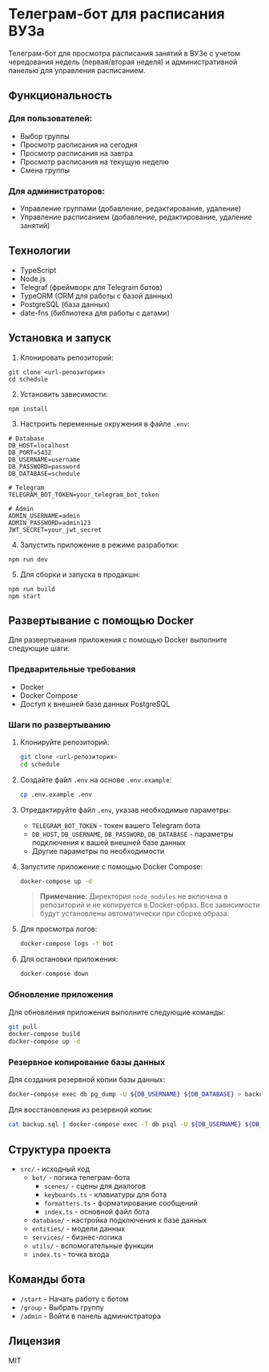 # Телеграм-бот для расписания ВУЗа

Телеграм-бот для просмотра расписания занятий в ВУЗе с учетом чередования недель (первая/вторая неделя) и административной панелью для управления расписанием.

## Функциональность

### Для пользователей:

- Выбор группы
- Просмотр расписания на сегодня
- Просмотр расписания на завтра
- Просмотр расписания на текущую неделю
- Смена группы

### Для администраторов:

- Управление группами (добавление, редактирование, удаление)
- Управление расписанием (добавление, редактирование, удаление занятий)

## Технологии

- TypeScript
- Node.js
- Telegraf (фреймворк для Telegram ботов)
- TypeORM (ORM для работы с базой данных)
- PostgreSQL (база данных)
- date-fns (библиотека для работы с датами)

## Установка и запуск

1. Клонировать репозиторий:

```
git clone <url-репозитория>
cd schedule
```

2. Установить зависимости:

```
npm install
```

3. Настроить переменные окружения в файле `.env`:

```
# Database
DB_HOST=localhost
DB_PORT=5432
DB_USERNAME=username
DB_PASSWORD=password
DB_DATABASE=schedule

# Telegram
TELEGRAM_BOT_TOKEN=your_telegram_bot_token

# Admin
ADMIN_USERNAME=admin
ADMIN_PASSWORD=admin123
JWT_SECRET=your_jwt_secret
```

4. Запустить приложение в режиме разработки:

```
npm run dev
```

5. Для сборки и запуска в продакшн:

```
npm run build
npm start
```

## Развертывание с помощью Docker

Для развертывания приложения с помощью Docker выполните следующие шаги:

### Предварительные требования

- Docker
- Docker Compose
- Доступ к внешней базе данных PostgreSQL

### Шаги по развертыванию

1. Клонируйте репозиторий:

   ```bash
   git clone <url-репозитория>
   cd schedule
   ```

2. Создайте файл `.env` на основе `.env.example`:

   ```bash
   cp .env.example .env
   ```

3. Отредактируйте файл `.env`, указав необходимые параметры:

   - `TELEGRAM_BOT_TOKEN` - токен вашего Telegram бота
   - `DB_HOST`, `DB_USERNAME`, `DB_PASSWORD`, `DB_DATABASE` - параметры подключения к вашей внешней базе данных
   - Другие параметры по необходимости

4. Запустите приложение с помощью Docker Compose:

   ```bash
   docker-compose up -d
   ```

   > **Примечание**: Директория `node_modules` не включена в репозиторий и не копируется в Docker-образ. Все зависимости будут установлены автоматически при сборке образа.

5. Для просмотра логов:

   ```bash
   docker-compose logs -f bot
   ```

6. Для остановки приложения:
   ```bash
   docker-compose down
   ```

### Обновление приложения

Для обновления приложения выполните следующие команды:

```bash
git pull
docker-compose build
docker-compose up -d
```

### Резервное копирование базы данных

Для создания резервной копии базы данных:

```bash
docker-compose exec db pg_dump -U ${DB_USERNAME} ${DB_DATABASE} > backup.sql
```

Для восстановления из резервной копии:

```bash
cat backup.sql | docker-compose exec -T db psql -U ${DB_USERNAME} ${DB_DATABASE}
```

## Структура проекта

- `src/` - исходный код
  - `bot/` - логика телеграм-бота
    - `scenes/` - сцены для диалогов
    - `keyboards.ts` - клавиатуры для бота
    - `formatters.ts` - форматирование сообщений
    - `index.ts` - основной файл бота
  - `database/` - настройка подключения к базе данных
  - `entities/` - модели данных
  - `services/` - бизнес-логика
  - `utils/` - вспомогательные функции
  - `index.ts` - точка входа

## Команды бота

- `/start` - Начать работу с ботом
- `/group` - Выбрать группу
- `/admin` - Войти в панель администратора

## Лицензия

MIT
